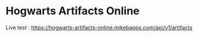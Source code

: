 ﻿# Hogwarts Artifacts Online

Live test : https://hogwarts-artifacts-online.mikebapps.com/api/v1/artifacts
